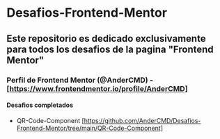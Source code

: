 # Desafios-Frontend-Mentor

## Este repositorio es dedicado exclusivamente para todos los desafios de la pagina "Frontend Mentor"

### Perfil de Frontend Mentor (@AnderCMD) - [https://www.frontendmentor.io/profile/AnderCMD]

#### Desafios completados

- QR-Code-Component [https://github.com/AnderCMD/Desafios-Frontend-Mentor/tree/main/QR-Code-Component]
